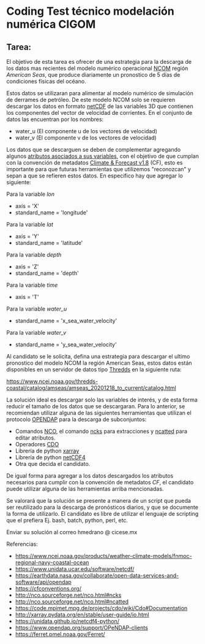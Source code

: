 # Coding Test técnico modelación numérica CIGOM

## Tarea: 

El objetivo de esta tarea es ofrecer de una estrategia para la descarga de los datos mas recientes
del modelo numérico operacional [NCOM](https://www.ncei.noaa.gov/products/weather-climate-models/fnmoc-regional-navy-coastal-ocean) región *American Seas*, que produce diariamente un pronostico de 5 días de 
condiciones físicas del océano.

Estos datos se utilizaran para alimentar al modelo numérico de simulación de derrames de petróleo.
De este modelo NCOM solo se requieren descargar los datos en formato [netCDF](https://www.unidata.ucar.edu/software/netcdf/) de las variables 3D que contienen los componentes del vector de velocidad de corrientes. En el conjunto de datos las encuentran por los nombres:

- water_u  (El componente u de los vectores de velocidad)
- water_v  (El componente v de los vectores de velocidad)

Los datos que se descarguen se deben de complementar agregando algunos [atributos asociados a sus variables](https://www.unidata.ucar.edu/software/netcdf/documentation/NUG/netcdf_data_set_components.html#variables), con el 
objetivo de que cumplan con la convención de metadatos [Climate & Forecast v1.8](https://cfconventions.org/Data/cf-conventions/cf-conventions-1.8/cf-conventions.html) (CF), esto es importante para que futuras herramientas
que utilizemos "reconozcan" y sepan a que se refieren estos datos.
En especifico hay que agregar lo siguiente:

Para la variable *lon*
 - axis = 'X'
 - standard_name = 'longitude'

Para la variable *lat*
 - axis = 'Y'
 - standard_name = 'latitude' 

Para la variable *depth*
 - axis = 'Z'
 - standard_name = 'depth' 

Para la variable *time*
 - axis = 'T'

Para la variable *water_u*
 - standard_name = 'x_sea_water_velocity'

Para la variable *water_v*
 - standard_name = 'y_sea_water_velocity'



Al candidato se le solicita, defina una estrategia para descargar el ultimo pronostico del modelo NCOM 
la región American Seas, estos datos están disponibles en un servidor de datos tipo [Thredds](https://www.unidata.ucar.edu/software/tds/current/) en la siguiente ruta:

https://www.ncei.noaa.gov/thredds-coastal/catalog/amseas/amseas_20201218_to_current/catalog.html

La solución ideal es descargar solo las variables de interés, y de esta forma reducir el tamaño de los
datos que se descargaran. Para lo anterior, se recomiendan utilizar alguna de las siguientes
herramientas que utilizan el protocolo [OPENDAP](https://earthdata.nasa.gov/collaborate/open-data-services-and-software/api/opendap) para la descarga de subconjuntos:

- Comandos [NCO](http://nco.sourceforge.net/), el comando [ncks](http://nco.sourceforge.net/nco.html#ncks) para extracciones y [ncatted](http://nco.sourceforge.net/nco.html#ncatted) para editar atributos.
- Operadores [CDO](https://code.mpimet.mpg.de/projects/cdo/wiki/Cdo#Documentation)
- Librería de python [xarray](http://xarray.pydata.org/en/stable/)
- Librería de python [netCDF4](https://unidata.github.io/netcdf4-python/)
- Otra que decida el candidato.

De igual forma para agregar a los datos descargados los atributos necesarios para cumplir con la 
convención de metadatos *CF*, el candidato puede utilizar alguna de las herramientas arriba mencionadas.

Se valorará que la solución se presente a manera de un script que pueda ser reutilizado para la 
descarga de pronósticos diarios, y que se documente la forma de utilizarlo.  El candidato es libre de
utilizar el lenguaje de scripting que el prefiera Ej. bash, batch, python, perl, etc. 

Enviar su solución al correo hmedrano @ cicese.mx


Referencias:


- https://www.ncei.noaa.gov/products/weather-climate-models/fnmoc-regional-navy-coastal-ocean
- https://www.unidata.ucar.edu/software/netcdf/
- https://earthdata.nasa.gov/collaborate/open-data-services-and-software/api/opendap
- https://cfconventions.org/
- http://nco.sourceforge.net/nco.html#ncks
- http://nco.sourceforge.net/nco.html#ncatted
- https://code.mpimet.mpg.de/projects/cdo/wiki/Cdo#Documentation
- http://xarray.pydata.org/en/stable/user-guide/io.html
- https://unidata.github.io/netcdf4-python/
- https://www.opendap.org/support/OPeNDAP-clients
- https://ferret.pmel.noaa.gov/Ferret/


